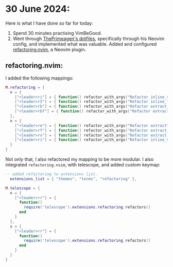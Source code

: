 # 30 June 2024:

Here is what I have done so far for today:
1. Spend 30 minutes practising VimBeGood.
2. Went through <a href="https://github.com/ThePrimeagen/.dotfiles" target="_blank">ThePrimeagen's dotfiles</a>, specifically through his Neovim config, and implemented what was valuable. Added and configured <a href="https://github.com/ThePrimeagen/refactoring.nvim" target="_blank">refactoring.nvim</a>, a Neovim plugin.

## refactoring.nvim:
I added the following mappings:
```custom/mappings.lua
M.refactoring = {
  n = {
    ["<leader>ri"] = { function() refactor_with_args("Refactor inline_var") end, "Refactor inline_var" },
    ["<leader>rI"] = { function() refactor_with_args("Refactor inline_func") end, "Refactor inline_func" },
    ["<leader>rb"] = { function() refactor_with_args("Refactor extract_block") end, "Refactor extract_block" },
    ["<leader>rbf"] = { function() refactor_with_args("Refactor extract_block_to_file") end, "Refactor extract_block_to_file" },
  },
  x = {
    ["<leader>re"] = { function() refactor_with_args("Refactor extract") end, "Refactor extract" },
    ["<leader>rf"] = { function() refactor_with_args("Refactor extract_to_file") end, "Refactor extract_to_file" },
    ["<leader>rv"] = { function() refactor_with_args("Refactor extract_var") end, "Refactor extract_var" },
    ["<leader>ri"] = { function() refactor_with_args("Refactor inline_var") end, "Refactor inline_var" },
  }
}
```
Not only that, I also refactored my mapping to be more modular. I also integrated `refactoring.nvim`, with telescope, and added custom keymap:
```plugins/configs/telescope.lua
-- added refactoring to extensions list.
  extensions_list = { "themes", "terms", "refactoring" },
```
```custom/mappings.lua
M.telescope = {
  n = {
    ["<leader>rr"] = {
      function()
        require('telescope').extensions.refactoring.refactors()
      end
    }
  },
  s = {
    ["<leader>rr"] = {
      function()
        require('telescope').extensions.refactoring.refactors()
      end
    }
  }
}
```

